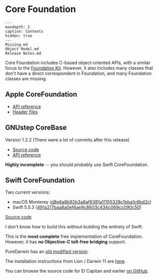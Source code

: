 # Core Foundation

```{toctree}
---
maxdepth: 2
caption: Contents
hidden: true
---
Missing.md
Object Model.md
Release Notes.md
```

Core Foundation includes C-based object-oriented APIs, with a similar focus to the [Foundation Kit](../Foundation/index.md). However, it also includes many classes that don't have a direct correspondent in Foundation, and many Foundation classes are missing. 

## Apple CoreFoundation

* [API reference](https://developer.apple.com/documentation/foundation?language=objc)
* [Header files](https://github.com/phracker/MacOSX-SDKs/tree/master/MacOSX11.3.sdk/System/Library/Frameworks/CoreFoundation.framework/Versions/A/Headers)

## GNUstep CoreBase
Version 1.2.2 (There were a lot of commits after this release)

* [Source code](https://github.com/gnustep/libs-corebase)
* <a href="../../../../RawHTML/CoreBase/index.html">API reference</a>

**Highly incomplete** -- you should probably use Swift CoreFoundation.

## Swift CoreFoundation
Two current versions:
* macOS Monterey ([d8e8a8b92b3a8af8381a11155328c1bba1c6bd2c](https://github.com/apple/swift-corelibs-foundation/commit/d8e8a8b92b3a8af8381a11155328c1bba1c6bd2c))
* Swift 5.5.3 ([491a217baa8a0ef4ae9c8603c434c069cc090c50](https://github.com/apple/swift-corelibs-foundation/commit/491a217baa8a0ef4ae9c8603c434c069cc090c50))


[Source code](https://github.com/apple/swift-corelibs-foundation/tree/main/CoreFoundation)

I don't know how to build this without building the entirety of Swift.

This is the **most complete** free implementation of CoreFoundation. However, it has **no Objective-C toll-free bridging** support.

PureDarwin has an [old modified version](https://github.com/PureDarwin/CoreFoundation).

The installation instructions from Lion / Darwin 11 are [here](https://raw.githubusercontent.com/apple-oss-distributions/CF/main/README_CFLITE).

You can browse the source code for El Capitan and earlier [on GitHub](https://github.com/apple-oss-distributions/CF/tags).